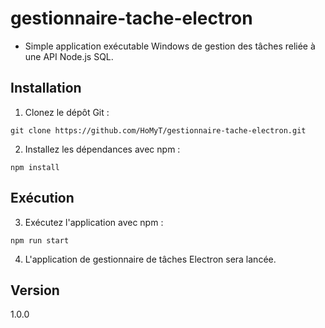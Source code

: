 # gestionnaire-tache-electron

- Simple application exécutable Windows de gestion des tâches reliée à une API Node.js SQL.

## Installation

1) Clonez le dépôt Git :

```
git clone https://github.com/HoMyT/gestionnaire-tache-electron.git
```

2) Installez les dépendances avec npm :

```
npm install
```

## Exécution

3) Exécutez l'application avec npm :

```
npm run start
```

4) L'application de gestionnaire de tâches Electron sera lancée.

## Version

1.0.0
